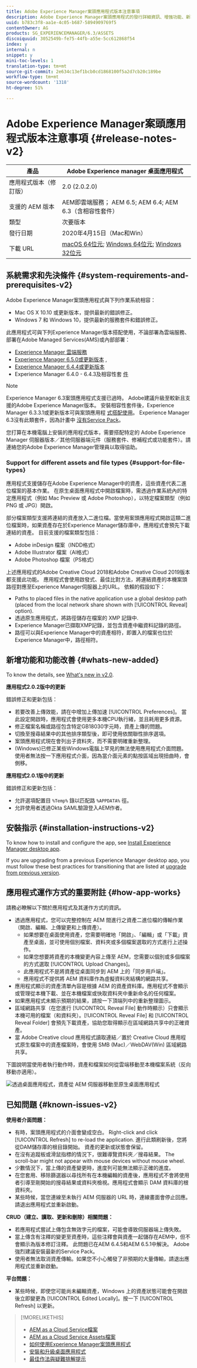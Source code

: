 ```yaml
---
title: Adobe Experience Manager案頭應用程式版本注意事項
description: Adobe Experience Manager案頭應用程式的發行詳細資訊、增強功能、新功能、相容性和下載連結。
uuid: b783c3f8-aa1e-4c05-b687-5894909769f5
contentOwner: AG
products: SG_EXPERIENCEMANAGER/6.3/ASSETS
discoiquuid: 3052549b-fe75-44fb-a55e-5cc612868f54
index: y
internal: n
snippet: y
mini-toc-levels: 1
translation-type: tm+mt
source-git-commit: 2e634c13ef1bcb0cd1868100f5a2d7cb20c189be
workflow-type: tm+mt
source-wordcount: '1318'
ht-degree: 51%

---
```



# Adobe Experience Manager案頭應用程式版本注意事項 {#release-notes-v2}

| 產品 | Adobe Experience manager 桌面應用程式 |
|----|----|
| 應用程式版本（修訂版） | 2.0 (2.0.2.0) |
| 支援的 AEM 版本 | AEM即雲端服務； AEM 6.5; AEM 6.4; AEM 6.3（含相容性套件） |
| 類型 | 次要版本 |
| 發行日期 | 2020年4月15日（Mac和Win） |
| 下載 URL | [macOS 64位元](https://download.macromedia.com/aem-assets-companion-app/aem-desktop-osx-2.0.2.0.dmg); [Windows 64位元](https://download.macromedia.com/aem-assets-companion-app/aem-desktop-win64-2.0.2.0.exe); [Windows 32位元](https://download.macromedia.com/aem-assets-companion-app/aem-desktop-win32-2.0.2.0.exe) |

## 系統需求和先決條件 {#system-requirements-and-prerequisites-v2}

Adobe Experience Manager案頭應用程式與下列作業系統相容：

* Mac OS X 10.10 或更新版本，提供最新的錯誤修正。
* Windows 7 和 Windows 10，提供最新的服務套件和錯誤修正。

此應用程式可與下列Experience Manager版本搭配使用，不論部署為雲端服務、部署在Adobe Managed Services(AMS)或內部部署：

* [Experience Manager 雲端服務](https://docs.adobe.com/content/help/zh-Hant/experience-manager-cloud-service/release-notes/home.html)
* [Experience Manager 6.5.0或更新版本](https://docs.adobe.com/content/help/en/experience-manager-65/release-notes/release-notes.html) ,
* [Experience Manager 6.4.4或更新版本](https://docs.adobe.com/content/help/en/experience-manager-64/release-notes/release-notes.html)
* Experience Manager 6.4.0 - 6.4.3及相容性套 [件](https://www.adobeaemcloud.com/content/marketplace/marketplaceProxy.html?packagePath=/content/companies/public/adobe/packages/cq640/featurepack/adobe-asset-link-support)

>[!NOTE]
>
>Experience Manager 6.3案頭應用程式支援已過時。 Adobe建議升級至較新且支援的Adobe Experience Manager版本。
>安裝相容性套件後，Experience Manager 6.3.3.1或更新版本可與案頭應用程 [式搭配使用](https://www.adobeaemcloud.com/content/marketplace/marketplaceProxy.html?packagePath=/content/companies/public/adobe/packages/cq640/featurepack/adobe-asset-link-support)。 Experience Manager 6.3沒有此類套件，因為計畫中 [沒有Service Pack](https://helpx.adobe.com/tw/experience-manager/maintenance-releases-roadmap.html)。

您打算在本機電腦上安裝的應用程式版本，需要搭配特定的 Adobe Experience Manager 伺服器版本／其他伺服器端元件（服務套件、修補程式或功能套件）。請連絡您的Adobe Experience Manager管理員以取得協助。

### Support for different assets and file types {#support-for-file-types}

應用程式支援儲存在Adobe Experience Manager中的資產，這些資產代表二進位檔案的基本作業。 在原生桌面應用程式中開啟檔案時，需透過作業系統內的特定應用程式（例如 Mac Preview 或 Adobe Photoshop），以特定檔案類型（例如 PNG 或 JPG）開啟。

部分檔案類型支援將連結的資產放入二進位檔。當使用案頭應用程式開啟這類二進位檔案時，如果資產存在於Experience Manager儲存庫中，應用程式會預先下載連結的資產。 目前支援的檔案類型包括：

* Adobe inDesign 檔案（INDD格式）
* Adobe Illustrator 檔案（AI格式）
* Adobe Photoshop 檔案（PS格式）

上述應用程式的Adobe Creative Cloud 2018和Adobe Creative Cloud 2019版本都支援此功能。 應用程式會使用啟發式、最佳比對方法，將連結資產的本機案頭路徑對應至Experience Manager伺服器上的URL。 依賴的假設如下：

* Paths to placed files in the native application use a global desktop path (placed from the local network share shown with [!UICONTROL Reveal] option).
* 透過原生應用程式，將路徑儲存在檔案的 XMP 記錄中.
* Experience Manager已擷取XMP記錄，並包含資產中繼資料記錄的路徑。
* 路徑可以與Experience Manager中的資產相符，即置入的檔案也位於Experience Manager中，路徑相符。

## 新增功能和功能改善 {#whats-new-added}

To know the details, see [What&#39;s new in v2.0](introduction.md#whats-new-v2).

**應用程式2.0.2版中的更新**

錯誤修正和更新包括：

* 若要改善上傳效能，請在中增加上傳加速 [!UICONTROL Preferences]。 當此設定開啟時，應用程式會使用更多本機CPU執行緒，並且耗用更多資源。
* 修正檔案名稱或路徑包含特定GB18030字元時，資產上傳的問題。 <!-- CQ-4283494 -->
* 切換至搜尋結果中的其他排序類型後，即可使用依關聯性排序選項。 <!-- CQ-4286874 -->
* 案頭應用程式現在會列出子資料夾，而不需要明確重新整理。 <!-- CQ-4285711 -->
* (Windows)已修正某些Windows電腦上罕見的無法使用應用程式介面問題。 使用者無法按一下應用程式介面，因為當介面元素的點按區域出現扭曲時，會側移。 <!-- CQ-4280785 -->

**應用程式2.0.1版中的更新**

錯誤修正和更新包括：

* 允許選項配置目 `%Temp%` 錄以匹配路 `%APPDATA%` 徑。 <!-- CQ-4282665 -->
* 允許使用者透過Okta SAML驗證登入AEM作者。 <!-- CQ-4278134 -->

## 安裝指示 {#installation-instructions-v2}

To know how to install and configure the app, see [Install Experience Manager desktop app](install-upgrade.md).

If you are upgrading from a previous Experience Manager desktop app, you must follow these best practices for transitioning that are listed at [upgrade from previous version](install-upgrade.md#upgrade-from-previous-version).

## 應用程式運作方式的重要附註 {#how-app-works}

請務必瞭解以下關於應用程式及其運作方式的資訊。

* 透過應用程式，您可以完整控制在 AEM 間進行之資產二進位檔的傳輸作業（開啟、編輯、上傳變更和上傳資產）。
   * 如果想要在桌面使用資產，您需要明確地「開啟」、「編輯」或「下載」資產至桌面，並可使用個別檔案、資料夾或多個檔案選取的方式進行上述操作。
   * 如果您想要將資產的本機變更內容上傳至 AEM，您需要以個別或多個檔案的方式選取 [!UICONTROL Upload Changes]。
   * 此應用程式不是將資產從桌面同步到 AEM 上的「同步用戶端」。
   * 應用程式不提供將 AEM 資料庫作為虛擬資料夾結構的網路共享。
* 應用程式顯示的資產清單內容是根據 AEM 的資產資料庫。應用程式不會顯示或管理從本機下載、並在本機檔案或快取資料夾中重新命名的任何檔案。
* 如果應用程式未顯示預期的結果，請按一下頂端列中的重新整理圖示。
* 區域網路共享（在您進行 [!UICONTROL Reveal File] 動作時顯示）只會顯示本機可用的檔案（和資料夾）。[!UICONTROL Reveal File] 和 [!UICONTROL Reveal Folder] 會預先下載資產，協助您取得顯示在區域網路共享中的正確資產。
* 當 Adobe Creative cloud 應用程式讀取連結／置於 Creative Cloud 應用程式原生檔案中的資產檔案時，會使用 SMB (Mac)／WebDAV(Win) 區域網路共享。

下圖說明當使用者執行動作時，資產和檔案如何從雲端移動至本機檔案系統（反向移動亦適用）。

![透過桌面應用程式，資產從 AEM 伺服器移動至原生桌面應用程式](assets/da20_flow_diagram.png)

## 已知問題 {#known-issues-v2}

**使用者介面問題：**

* 有時，案頭應用程式的介面會變成空白。 Right-click and click [!UICONTROL Refresh] to re-load the application. 進行此類刷新後，您將從DAM儲存庫的根目錄開始。 資產的更新或狀態會保留。 <!-- CQ-4270267 -->
* 在沒有追蹤板或滑鼠指標的情況下，很難導覽資料夾／搜尋結果。 The scroll-bar might not appear with mouse devices without mouse wheel. <!-- CQ-4269947 -->
* 少數情況下，當上傳的資產變更時，進度列可能無法顯示正確的進度。
* 在您套用、移除篩選器以尋找所有在本機編輯的資產後，應用程式不會將使用者引導至剛開始的搜尋結果或資料夾檢視。應用程式會顯示 DAM 資料庫的根資料夾。
* 某些時候，當您連線至未執行 AEM 伺服器的 URL 時，連線畫面會停止回應。請退出應用程式並重新啟動。

**CRUD（建立、讀取、更新和刪除）相關問題：**

* 若應用程式嘗試上傳包含無效字元的檔案，可能會導致伺服器端上傳失敗。<!-- CQ-4273652 -->
* 當上傳含有注釋的變更至資產時，這些注釋會與資產一起儲存在AEM中，但不會顯示為版本修訂注釋。 此問題已在AEM 6.4.5和AEM 6.5.1中解決。 Adobe強烈建議安裝最新的Service Pack。 <!-- CQ-4268990 -->
* 使用者無法取消資產傳輸。如果您不小心觸發了非預期的大量傳輸，請退出應用程式並重新啟動。<!-- CQ-4278940 -->

**平台問題：**

* 某些時候，即使您可能尚未編輯資產，Windows 上的資產狀態可能會在開啟後立即變更為 [!UICONTROL Edited Locally]。按一下 [!UICONTROL Refresh] 以更新。

>[!MORELIKETHIS]
>
>* [AEM as a Cloud Service檔案](https://docs.adobe.com/content/help/en/experience-manager-cloud-service/landing/home.html)
>* [AEM as a Cloud Service Assets檔案](https://docs.adobe.com/content/help/zh-Hant/experience-manager-cloud-service/assets/home.html)
>* [如何使用Experience Manager案頭應用程式](using.md)
>* [安裝和升級桌面應用程式](install-upgrade.md)
>* [最佳作法與疑難排解提示](troubleshoot.md)

